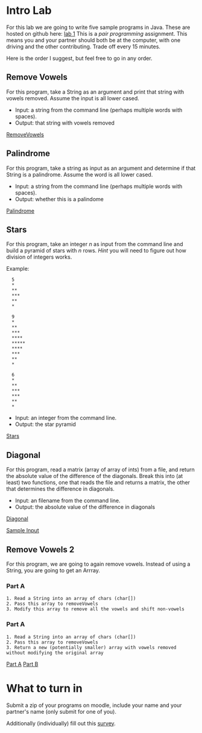# Intro Lab

For this lab we are going to write five sample programs in Java. These are hosted on github here: [lab 1](https://github.com/svtuck/cs201/tree/master/src/lab1) This is a *pair programming* assignment. This means you and your partner should both be at the computer, with one driving and the other contributing. Trade off every 15 minutes.

Here is the order I suggest, but feel free to go in any order.

## Remove Vowels
For this program, take a String as an argument and print that string with vowels removed. Assume the input is all lower cased.

* Input: a string from the command line (perhaps multiple words with spaces).
* Output: that string with vowels removed

[RemoveVowels](https://github.com/svtuck/cs201/blob/master/src/lab1/RemoveVowels.java)

## Palindrome
For this program, take a string as input as an argument and determine if that String is a palindrome. Assume the word is all lower cased.
* Input: a string from the command line (perhaps multiple words with spaces).
* Output: whether this is a palindome

[Palindrome](https://github.com/svtuck/cs201/blob/master/src/lab1/Palindrome.java)

## Stars
For this program, take an integer *n* as input from the command line and build a pyramid of stars with *n* rows. *Hint* you will need to figure out how division of integers works.

Example:


      5
      *
      **
      ***
      **
      *

      9
      *
      **
      ***
      ****
      *****
      ****
      ***
      **
      *

      6
      *
      **
      ***
      ***
      **
      *
      
* Input: an integer from the command line.
* Output: the star pyramid

[Stars](https://github.com/svtuck/cs201/blob/master/src/lab1/Stars.java)

## Diagonal
For this program, read a matrix (array of array of ints) from a file, and return the absolute value of the difference of the diagonals. Break this into (at least) two functions, one that reads the file and returns a matrix, the other that determines the difference in diagonals.

* Input: an filename from the command line.
* Output: the absolute value of the difference in diagonals

[Diagonal](https://github.com/svtuck/cs201/blob/master/src/lab1/Diagonal.java)

[Sample Input](https://github.com/svtuck/cs201/tree/master/text/lab1)

## Remove Vowels 2
For this program, we are going to again remove vowels. Instead of using a String, you are going to get an Arrray.

### Part A
	1. Read a String into an array of chars (char[])
	2. Pass this array to removeVowels
	3. Modify this array to remove all the vowels and shift non-vowels



### Part A
	1. Read a String into an array of chars (char[])
	2. Pass this array to removeVowels
	3. Return a new (potentially smaller) array with vowels removed without modifying the original array

[Part A](https://github.com/svtuck/cs201/blob/master/src/lab1/RemoveVowelsA.java)
[Part B](https://github.com/svtuck/cs201/blob/master/src/lab1/RemoveVowelsB.java)

# What to turn in
Submit a zip of your programs on moodle, include your name and your partner's name (only submit for one of you).

Additionally (individually) fill out this [survey](https://forms.gle/2u6NGWebcbHdTt9x8).


